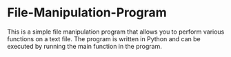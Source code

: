 # File-Manipulation-Program
This is a simple file manipulation program that allows you to perform various functions on a text file. The program is written in Python and can be executed by running the main function in the program.
